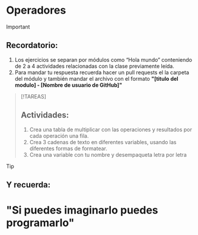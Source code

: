 # Operadores 

>[!IMPORTANT]
>## Recordatorio:
>1. Los ejercicios se separan por módulos como “Hola mundo” conteniendo de 2 a 4 actividades relacionadas con la clase previamente leída. 
>2. Para mandar tu respuesta recuerda hacer un pull requests el la carpeta del módulo y también mandar el archivo con el formato **"[titulo del modulo] - [Nombre de usuario de GitHub]"**

>[!TAREAS]
>##  Actividades:
>1. Crea una tabla de multiplicar con las operaciones y resultados por cada operación una fila. 
>2. Crea 3 cadenas de texto en diferentes variables, usando las diferentes formas de formatear.
>3. Crea una variable con tu nombre y desempaqueta letra por letra  

>[!TIP]
>## Y recuerda: 
># "Si puedes imaginarlo puedes programarlo"
